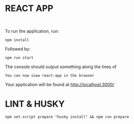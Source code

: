 # REACT APP

<br>

To run the application, run:

`npm install`

Followed by:

`npm run start`

The console should output something along the lines of

`You can now view react-app in the browser`

Your application will be found at [http://localhost:3000/](http://localhost:3000/)

# LINT & HUSKY

`npm set-script prepare "husky install" && npm run prepare`
